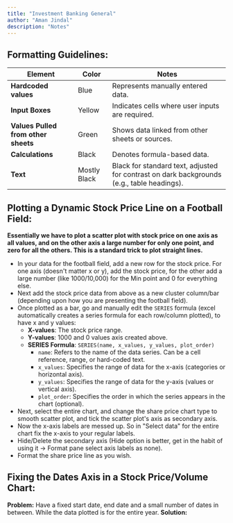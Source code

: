 ```yaml
---
title: "Investment Banking General"
author: "Aman Jindal"
description: "Notes"
---
```


## Formatting Guidelines:

| **Element**                 | **Color**     | **Notes**                                                     |
|-----------------------------|---------------|-------------------------------------------------------------|
| **Hardcoded values**        | Blue          | Represents manually entered data.                           |
| **Input Boxes**             | Yellow        | Indicates cells where user inputs are required.             |
| **Values Pulled from other sheets** | Green | Shows data linked from other sheets or sources.             |
| **Calculations**            | Black         | Denotes formula-based data.                                 |
| **Text**                    | Mostly Black  | Black for standard text, adjusted for contrast on dark backgrounds (e.g., table headings). |

## Plotting a Dynamic Stock Price Line on a Football Field:

**Essentially we have to plot a scatter plot with stock price on one axis as all values, and on the other axis a large number for only one point, and zero for all the others. This is a standard trick to plot straight lines.**

- In your data for the football field, add a new row for the stock price. For one axis (doesn't matter x or y), add the stock price, for the other add a large number (like 1000/10,000) for the Min point and 0 for everything else.
- Next add the stock price data from above as a new cluster column/bar (depending upon how you are presenting the football field).
- Once plotted as a bar, go and manually edit the `SERIES` formula (excel automatically creates a series formula for each row/column plotted), to have x and y values:
  - **X-values**: The stock price range.
  - **Y-values**: 1000 and 0 values axis created above.
  - **SERIES Formula**: `SERIES(name, x_values, y_values, plot_order)`
    - `name`: Refers to the name of the data series. Can be a cell reference, range, or hard-coded text.
    - `x_values`: Specifies the range of data for the x-axis (categories or horizontal axis).
    - `y_values`: Specifies the range of data for the y-axis (values or vertical axis).
    - `plot_order`: Specifies the order in which the series appears in the chart (optional).
- Next, select the entire chart, and change the share price chart type to smooth scatter plot, and tick the scatter plot's axis as secondary axis.
- Now the x-axis labels are messed up. So in "Select data" for the entire chart fix the x-axis to your regular labels.
- Hide/Delete the secondary axis (Hide option is better, get in the habit of using it -> Format pane select axis labels as none).
- Format the share price line as you wish.

## Fixing the Dates Axis in a Stock Price/Volume Chart:

**Problem:** Have a fixed start date, end date and a small number of dates in between. While the data plotted is for the entire year.
**Solution:**